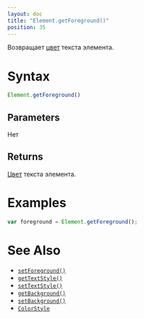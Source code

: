 ```yaml
---
layout: doc
title: "Element.getForeground()"
position: 35
---
```


Возвращает [цвет](/docs/Specifications/UserInterface/KeyConcepts/Style/ColorStyle/) текста элемента.

# Syntax

```js
Element.getForeground()
```


## Parameters

Нет

## Returns

[Цвет](/docs/Specifications/UserInterface/KeyConcepts/Style/ColorStyle/) текста элемента.

# Examples

```js
var foreground = Element.getForeground();
```

# See Also

* [`setForeground()`](../Element.setForeground/)
* [`getTextStyle()`](../Element.getTextStyle/)
* [`setTextStyle()`](../Element.setTextStyle/)
* [`getBackground()`](../Element.getBackground/)
* [`setBackground()`](../Element.setBackground/)
* [`ColorStyle`](/docs/Specifications/UserInterface/KeyConcepts/Style/ColorStyle/)
